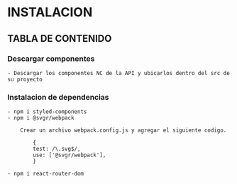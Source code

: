 
# INSTALACION

## TABLA DE CONTENIDO

### Descargar componentes

    - Descargar los componentes NC de la API y ubicarlos dentro del src de su proyecto

### Instalacion de dependencias

    - npm i styled-components
    - npm i @svgr/webpack

        Crear un archivo webpack.config.js y agregar el siguiente codigo.

            {
            test: /\.svg$/,
            use: ['@svgr/webpack'],
            }
            
    - npm i react-router-dom